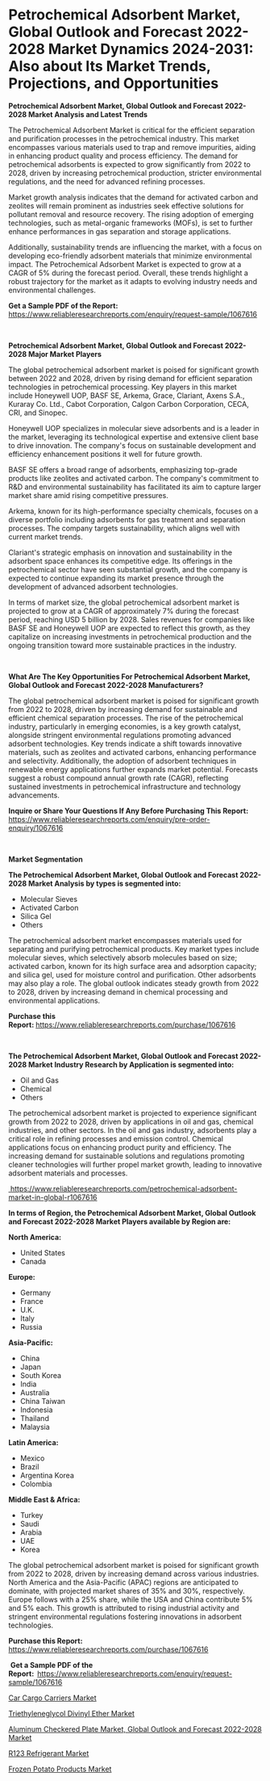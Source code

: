 <p><h1>Petrochemical Adsorbent Market, Global Outlook and Forecast 2022-2028 Market Dynamics 2024-2031: Also about Its Market Trends, Projections, and Opportunities</h1></p><p><strong>Petrochemical Adsorbent Market, Global Outlook and Forecast 2022-2028 Market Analysis and Latest Trends</strong></p>
<p><p>The Petrochemical Adsorbent Market is critical for the efficient separation and purification processes in the petrochemical industry. This market encompasses various materials used to trap and remove impurities, aiding in enhancing product quality and process efficiency. The demand for petrochemical adsorbents is expected to grow significantly from 2022 to 2028, driven by increasing petrochemical production, stricter environmental regulations, and the need for advanced refining processes.</p><p>Market growth analysis indicates that the demand for activated carbon and zeolites will remain prominent as industries seek effective solutions for pollutant removal and resource recovery. The rising adoption of emerging technologies, such as metal-organic frameworks (MOFs), is set to further enhance performances in gas separation and storage applications.</p><p>Additionally, sustainability trends are influencing the market, with a focus on developing eco-friendly adsorbent materials that minimize environmental impact. The Petrochemical Adsorbent Market is expected to grow at a CAGR of 5% during the forecast period. Overall, these trends highlight a robust trajectory for the market as it adapts to evolving industry needs and environmental challenges.</p></p>
<p><strong>Get a Sample PDF of the Report:&nbsp;</strong> <a href="https://www.reliableresearchreports.com/enquiry/request-sample/1067616">https://www.reliableresearchreports.com/enquiry/request-sample/1067616</a></p>
<p>&nbsp;</p>
<p><strong>Petrochemical Adsorbent Market, Global Outlook and Forecast 2022-2028 Major Market Players</strong></p>
<p><p>The global petrochemical adsorbent market is poised for significant growth between 2022 and 2028, driven by rising demand for efficient separation technologies in petrochemical processing. Key players in this market include Honeywell UOP, BASF SE, Arkema, Grace, Clariant, Axens S.A., Kuraray Co. Ltd., Cabot Corporation, Calgon Carbon Corporation, CECA, CRI, and Sinopec.</p><p>Honeywell UOP specializes in molecular sieve adsorbents and is a leader in the market, leveraging its technological expertise and extensive client base to drive innovation. The company's focus on sustainable development and efficiency enhancement positions it well for future growth.</p><p>BASF SE offers a broad range of adsorbents, emphasizing top-grade products like zeolites and activated carbon. The company's commitment to R&D and environmental sustainability has facilitated its aim to capture larger market share amid rising competitive pressures.</p><p>Arkema, known for its high-performance specialty chemicals, focuses on a diverse portfolio including adsorbents for gas treatment and separation processes. The company targets sustainability, which aligns well with current market trends.</p><p>Clariant's strategic emphasis on innovation and sustainability in the adsorbent space enhances its competitive edge. Its offerings in the petrochemical sector have seen substantial growth, and the company is expected to continue expanding its market presence through the development of advanced adsorbent technologies.</p><p>In terms of market size, the global petrochemical adsorbent market is projected to grow at a CAGR of approximately 7% during the forecast period, reaching USD 5 billion by 2028. Sales revenues for companies like BASF SE and Honeywell UOP are expected to reflect this growth, as they capitalize on increasing investments in petrochemical production and the ongoing transition toward more sustainable practices in the industry.</p></p>
<p>&nbsp;</p>
<p><strong>What Are The Key Opportunities For Petrochemical Adsorbent Market, Global Outlook and Forecast 2022-2028 Manufacturers?</strong></p>
<p><p>The global petrochemical adsorbent market is poised for significant growth from 2022 to 2028, driven by increasing demand for sustainable and efficient chemical separation processes. The rise of the petrochemical industry, particularly in emerging economies, is a key growth catalyst, alongside stringent environmental regulations promoting advanced adsorbent technologies. Key trends indicate a shift towards innovative materials, such as zeolites and activated carbons, enhancing performance and selectivity. Additionally, the adoption of adsorbent techniques in renewable energy applications further expands market potential. Forecasts suggest a robust compound annual growth rate (CAGR), reflecting sustained investments in petrochemical infrastructure and technology advancements.</p></p>
<p><strong>Inquire or Share Your Questions If Any Before Purchasing This Report:</strong> <a href="https://www.reliableresearchreports.com/enquiry/pre-order-enquiry/1067616">https://www.reliableresearchreports.com/enquiry/pre-order-enquiry/1067616</a></p>
<p>&nbsp;</p>
<p><strong>Market Segmentation</strong></p>
<p><strong>The Petrochemical Adsorbent Market, Global Outlook and Forecast 2022-2028 Market Analysis by types is segmented into:</strong></p>
<p><ul><li>Molecular Sieves</li><li>Activated Carbon</li><li>Silica Gel</li><li>Others</li></ul></p>
<p><p>The petrochemical adsorbent market encompasses materials used for separating and purifying petrochemical products. Key market types include molecular sieves, which selectively absorb molecules based on size; activated carbon, known for its high surface area and adsorption capacity; and silica gel, used for moisture control and purification. Other adsorbents may also play a role. The global outlook indicates steady growth from 2022 to 2028, driven by increasing demand in chemical processing and environmental applications.</p></p>
<p><strong>Purchase this Report:&nbsp;</strong><a href="https://www.reliableresearchreports.com/purchase/1067616">https://www.reliableresearchreports.com/purchase/1067616</a></p>
<p>&nbsp;</p>
<p><strong>The Petrochemical Adsorbent Market, Global Outlook and Forecast 2022-2028 Market Industry Research by Application is segmented into:</strong></p>
<p><ul><li>Oil and Gas</li><li>Chemical</li><li>Others</li></ul></p>
<p><p>The petrochemical adsorbent market is projected to experience significant growth from 2022 to 2028, driven by applications in oil and gas, chemical industries, and other sectors. In the oil and gas industry, adsorbents play a critical role in refining processes and emission control. Chemical applications focus on enhancing product purity and efficiency. The increasing demand for sustainable solutions and regulations promoting cleaner technologies will further propel market growth, leading to innovative adsorbent materials and processes.</p></p>
<p><a href="https://www.reliableresearchreports.com/petrochemical-adsorbent-market-in-global-r1067616">&nbsp;https://www.reliableresearchreports.com/petrochemical-adsorbent-market-in-global-r1067616</a></p>
<p><strong>In terms of Region, the Petrochemical Adsorbent Market, Global Outlook and Forecast 2022-2028 Market Players available by Region are:</strong></p>
<p>
    <p> <strong> North America: </strong>
        <ul>
            <li>United States</li>
            <li>Canada</li>
        </ul>
        </p> 
    <p> <strong> Europe: </strong>
        <ul>
            <li>Germany</li>
            <li>France</li>
            <li>U.K.</li>
            <li>Italy</li>
            <li>Russia</li>
        </ul>
        </p> 
    <p> <strong> Asia-Pacific: </strong>
        <ul>
            <li>China</li>
            <li>Japan</li>
            <li>South Korea</li>
            <li>India</li>
            <li>Australia</li>
            <li>China Taiwan</li>
            <li>Indonesia</li>
            <li>Thailand</li>
            <li>Malaysia</li>
        </ul>
        </p> 
    <p> <strong> Latin America: </strong>
        <ul>
            <li>Mexico</li>
            <li>Brazil</li>
            <li>Argentina Korea</li>
            <li>Colombia</li>
        </ul>
        </p> 
    <p> <strong> Middle East & Africa: </strong>
        <ul>
            <li>Turkey</li>
            <li>Saudi</li>
            <li>Arabia</li>
            <li>UAE</li>
            <li>Korea</li>
        </ul>
    </p>
    </p>
<p><p>The global petrochemical adsorbent market is poised for significant growth from 2022 to 2028, driven by increasing demand across various industries. North America and the Asia-Pacific (APAC) regions are anticipated to dominate, with projected market shares of 35% and 30%, respectively. Europe follows with a 25% share, while the USA and China contribute 5% and 5% each. This growth is attributed to rising industrial activity and stringent environmental regulations fostering innovations in adsorbent technologies.</p></p>
<p><strong>Purchase this Report: </strong><a href="https://www.reliableresearchreports.com/purchase/1067616">https://www.reliableresearchreports.com/purchase/1067616</a></p>
<p>&nbsp;<strong>Get a Sample PDF of the Report:&nbsp;&nbsp;</strong><a href="https://www.reliableresearchreports.com/enquiry/request-sample/1067616">https://www.reliableresearchreports.com/enquiry/request-sample/1067616</a></p>
<p><strong></strong></p>
<p><p><a href="https://www.linkedin.com/pulse/what-innovations-market-trends-shaping-car-cargo-carriers-4jgfe?trackingId=qu2oEs01SWC4GgIwqnQMtQ%3D%3D">Car Cargo Carriers Market</a></p><p><a href="https://medium.com/@gwendolynbruen/the-triethyleneglycol-divinyl-ether-market-insights-report-offers-an-in-depth-and-thorough-eb4fda56847c">Triethyleneglycol Divinyl Ether Market</a></p><p><a href="https://github.com/angelajermaine/Market-Research-Report-List-5/blob/main/aluminum-checkered-plate-market-global-outlook-and-forecast-2022-2028-market.md">Aluminum Checkered Plate Market, Global Outlook and Forecast 2022-2028 Market</a></p><p><a href="https://issuu.com/reportprime-2/docs/r123-refrigerant-market-size-2030.p_fd733be4b9f7a5">R123 Refrigerant Market</a></p><p><a href="https://www.linkedin.com/pulse/emerging-opportunities-challenges-global-frozen-potato-products-ntiuf?trackingId=yqdTonsKR2if8I2YBWAiVw%3D%3D">Frozen Potato Products Market</a></p></p>
